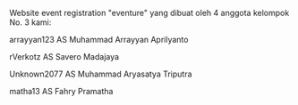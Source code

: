 Website event registration "eventure" yang dibuat oleh 4 anggota kelompok No. 3 kami:

arrayyan123 AS Muhammad Arrayyan Aprilyanto

rVerkotz AS Savero Madajaya

Unknown2077 AS Muhammad Aryasatya Triputra

matha13 AS Fahry Pramatha
